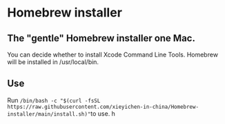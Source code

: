 # Homebrew installer
## The "gentle" Homebrew installer one Mac.
You can decide whether to install Xcode Command Line Tools.
Homebrew will be installed in /usr/local/bin.    
## Use
Run ```/bin/bash -c "$(curl -fsSL https://raw.githubusercontent.com/xieyichen-in-china/Homebrew-installer/main/install.sh)"```to use.
h
